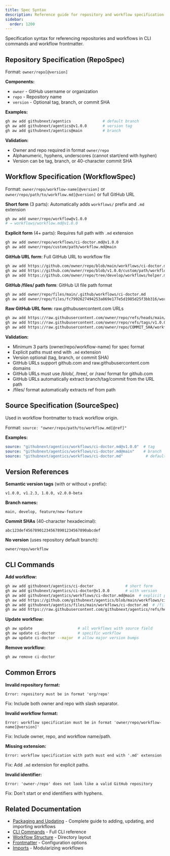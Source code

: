 ```yaml
---
title: Spec Syntax
description: Reference guide for repository and workflow specification syntax used in CLI commands and workflow source fields.
sidebar:
  order: 1200
---
```


Specification syntax for referencing repositories and workflows in CLI commands and workflow frontmatter.

## Repository Specification (RepoSpec)

Format: `owner/repo[@version]`

**Components:**
- `owner` - GitHub username or organization
- `repo` - Repository name  
- `version` - Optional tag, branch, or commit SHA

**Examples:**
```bash
gh aw add githubnext/agentics              # default branch
gh aw add githubnext/agentics@v1.0.0       # version tag
gh aw add githubnext/agentics@main         # branch
```

**Validation:**
- Owner and repo required in format `owner/repo`
- Alphanumeric, hyphens, underscores (cannot start/end with hyphen)
- Version can be tag, branch, or 40-character commit SHA

## Workflow Specification (WorkflowSpec)

Format: `owner/repo/workflow-name[@version]` or `owner/repo/path/to/workflow.md[@version]` or full GitHub URL

**Short form** (3 parts): Automatically adds `workflows/` prefix and `.md` extension
```bash
gh aw add owner/repo/workflow@v1.0.0
# → workflows/workflow.md@v1.0.0
```

**Explicit form** (4+ parts): Requires full path with `.md` extension
```bash
gh aw add owner/repo/workflows/ci-doctor.md@v1.0.0
gh aw add owner/repo/custom/path/workflow.md@main
```

**GitHub URL form**: Full GitHub URL to workflow file
```bash
gh aw add https://github.com/owner/repo/blob/main/workflows/ci-doctor.md
gh aw add https://github.com/owner/repo/blob/v1.0.0/custom/path/workflow.md
gh aw add https://github.com/owner/repo/tree/develop/workflows/helper.md
```

**GitHub /files/ path form**: GitHub UI file path format
```bash
gh aw add owner/repo/files/main/.github/workflows/ci-doctor.md
gh aw add owner/repo/files/fc7992627494253a869e177e5d1985d25f3bb316/workflows/helper.md
```

**Raw GitHub URL form**: raw.githubusercontent.com URLs
```bash
gh aw add https://raw.githubusercontent.com/owner/repo/refs/heads/main/workflows/ci-doctor.md
gh aw add https://raw.githubusercontent.com/owner/repo/refs/tags/v1.0.0/workflows/helper.md
gh aw add https://raw.githubusercontent.com/owner/repo/COMMIT_SHA/workflows/helper.md
```

**Validation:**
- Minimum 3 parts (owner/repo/workflow-name) for spec format
- Explicit paths must end with `.md` extension
- Version optional (tag, branch, or commit SHA)
- GitHub URLs support github.com and raw.githubusercontent.com domains
- GitHub URLs must use /blob/, /tree/, or /raw/ format for github.com
- GitHub URLs automatically extract branch/tag/commit from the URL path
- /files/ format automatically extracts ref from path

## Source Specification (SourceSpec)

Used in workflow frontmatter to track workflow origin.

Format: `source: "owner/repo/path/to/workflow.md[@ref]"`

**Examples:**
```yaml
source: "githubnext/agentics/workflows/ci-doctor.md@v1.0.0"  # tag
source: "githubnext/agentics/workflows/ci-doctor.md@main"    # branch
source: "githubnext/agentics/workflows/ci-doctor.md"          # default branch
```

## Version References

**Semantic version tags** (with or without `v` prefix):
```
v1.0.0, v1.2.3, 1.0.0, v2.0.0-beta
```

**Branch names:**
```
main, develop, feature/new-feature
```

**Commit SHAs** (40-character hexadecimal):
```
abc123def456789012345678901234567890abcdef
```

**No version** (uses repository default branch):
```
owner/repo/workflow
```

## CLI Commands

**Add workflow:**
```bash
gh aw add githubnext/agentics/ci-doctor              # short form
gh aw add githubnext/agentics/ci-doctor@v1.0.0       # with version
gh aw add githubnext/agentics/workflows/ci-doctor.md@main  # explicit path
gh aw add https://github.com/githubnext/agentics/blob/main/workflows/ci-doctor.md  # GitHub URL
gh aw add githubnext/agentics/files/main/workflows/ci-doctor.md  # /files/ path format
gh aw add https://raw.githubusercontent.com/githubnext/agentics/refs/heads/main/workflows/ci-doctor.md  # raw URL
```

**Update workflow:**
```bash
gh aw update                    # all workflows with source field
gh aw update ci-doctor          # specific workflow
gh aw update ci-doctor --major  # allow major version bumps
```

**Remove workflow:**
```bash
gh aw remove ci-doctor
```

## Common Errors

**Invalid repository format:**
```
Error: repository must be in format 'org/repo'
```
Fix: Include both owner and repo with slash separator.

**Invalid workflow format:**
```
Error: workflow specification must be in format 'owner/repo/workflow-name[@version]'
```
Fix: Include owner, repo, and workflow name/path.

**Missing extension:**
```
Error: workflow specification with path must end with '.md' extension
```
Fix: Add `.md` extension for explicit paths.

**Invalid identifier:**
```
Error: 'owner-/repo' does not look like a valid GitHub repository
```
Fix: Don't start or end identifiers with hyphens.

## Related Documentation

- [Packaging and Updating](/gh-aw/guides/packaging-imports/) - Complete guide to adding, updating, and importing workflows
- [CLI Commands](/gh-aw/tools/cli/) - Full CLI reference
- [Workflow Structure](/gh-aw/reference/workflow-structure/) - Directory layout
- [Frontmatter](/gh-aw/reference/frontmatter/) - Configuration options
- [Imports](/gh-aw/reference/imports/) - Modularizing workflows
